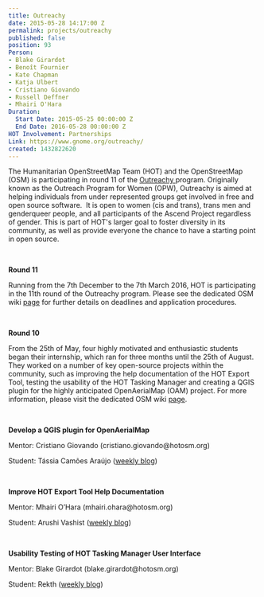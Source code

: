 ```yaml
---
title: Outreachy
date: 2015-05-28 14:17:00 Z
permalink: projects/outreachy
published: false
position: 93
Person:
- Blake Girardot
- Benoît Fournier
- Kate Chapman
- Katja Ulbert
- Cristiano Giovando
- Russell Deffner
- Mhairi O'Hara
Duration:
  Start Date: 2015-05-25 00:00:00 Z
  End Date: 2016-05-28 00:00:00 Z
HOT Involvement: Partnerships
Link: https://www.gnome.org/outreachy/
created: 1432822620
---
```


<p class="p1"><span class="s1">The Humanitarian OpenStreetMap Team (HOT) and the OpenStreetMap (OSM) is participating in round 11 of the <a href="https://www.gnome.org/outreachy/">Outreachy </a>program. Originally known as the Outreach Program for Women (OPW), Outreachy is aimed at helping individuals from under represented groups get involved in free and open source software.&nbsp; It is open to women (cis and trans), trans men and genderqueer people, and all participants of the Ascend Project regardless of gender. This is part of HOT's larger goal to foster diversity in its community, as well as provide everyone the chance to have a starting point in open source.&nbsp;</span></p><p class="p1">&nbsp;</p><p class="p1"><span class="s1"><strong><span class="s1">Round 11</span></strong></span></p><p class="p1"><span class="s1">Running from the 7th December to the 7th March 2016, HOT is participating in the 11th round of the Outreachy program. Please see the dedicated OSM wiki <a href="http://wiki.openstreetmap.org/wiki/Outreachy_Round_11">page</a> for further details on deadlines and application procedures.</span></p><p class="p1">&nbsp;</p><p class="p1"><strong><span class="s1">Round 10</span></strong></p><p class="p1"><span class="s1">From the 25th of May, four highly motivated and enthusiastic students began their internship, which ran for three months until the 25th of August. They worked on a number of key open-source projects within the community, such as improving the help documentation of the HOT Export Tool, testing the usability of the HOT Tasking Manager and creating a QGIS plugin for the highly anticipated OpenAerialMap (OAM) project. For more information, please visit the dedicated OSM wiki <a href="http://wiki.openstreetmap.org/wiki/Outreachy_Round_10">page</a>.</span></p><p class="p2">&nbsp;</p><p class="p2"><strong><span class="s1">Develop a QGIS plugin for OpenAerialMap&nbsp;</span></strong></p><p class="p1"><span class="s1">Mentor: Cristiano Giovando (cristiano.giovando@hotosm.org)</span></p><p class="p2"><span class="s1">Student: Tássia Camões Araújo (<a href="https://www.openstreetmap.org/user/tassia/diary">w</a></span><span class="s1"><a href="https://www.openstreetmap.org/user/tassia/diary">eekly blog</a>)</span></p><p class="p2">&nbsp;</p><p class="p1"><strong><span class="s1">Improve HOT Export Tool Help Documentation</span></strong></p><p class="p1"><span class="s1">Mentor: Mhairi O’Hara (mhairi.ohara@hotosm.org)</span></p><p class="p1"><span class="s1">Student: Arushi Vashist (<a href="https://www.openstreetmap.org/user/Arushi%20Vashist/diary">w</a></span><span class="s1"><a href="https://www.openstreetmap.org/user/Arushi%20Vashist/diary">eekly blog</a>)</span></p><p class="p2">&nbsp;</p><p class="p1"><strong><span class="s1">Usability Testing of HOT Tasking Manager User Interface&nbsp;</span></strong></p><p class="p1"><span class="s1">Mentor: Blake Girardot (blake.girardot@hotosm.org)</span></p><p class="p1"><span class="s1">Student: Rekth (<a href="https://www.openstreetmap.org/user/rekth/diary/35188">w</a></span><span class="s1"><a href="https://www.openstreetmap.org/user/rekth/diary/35188">eekly blog</a>)</span>&nbsp;</p><p class="p2">&nbsp;</p><p class="p2">&nbsp;</p>
